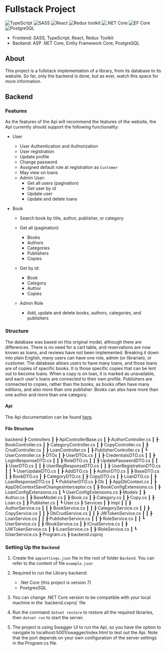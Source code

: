 # Fullstack Project

![TypeScript](https://img.shields.io/badge/TypeScript-v.4-green)
![SASS](https://img.shields.io/badge/SASS-v.4-hotpink)
![React](https://img.shields.io/badge/React-v.18-blue)
![Redux toolkit](https://img.shields.io/badge/Redux-v.1.9-brown)
![.NET Core](https://img.shields.io/badge/.NET%20Core-v.7-purple)
![EF Core](https://img.shields.io/badge/EF%20Core-v.7-cyan)
![PostgreSQL](https://img.shields.io/badge/PostgreSQL-v.14-drakblue)

* Frontend: SASS, TypeScript, React, Redux Toolkit
* Backend: ASP .NET Core, Entity Framework Core, PostgreSQL

## About
This project is a fullstack implementation of a library, from its database to its website. So far, only the backend is done, but as ever, watch this space for more information.

## Backend

### Features
As the features of the Api will recommend the features of the website, the Api currently should support the following functionality:

- User
    - User Authentication and Authorization
    - User registration
    - Update profile
    - Change password
    - Assigned default role at registration as `Customer`
    - May view on loans     
    - Admin User:
        - Get all users (pagination)
        - Get user by id
        - Update user
        - Update and delete loans

- Book
    - Search book by title, author, publisher, or category
    - Get all (pagination)
        - Books
        - Authors
        - Categories
        - Publishers
        - Copies

    - Get by id:
        - Book
        - Category
        - Author
        - Copies

    - Admin Role
        -  Add, update and delete books, authors, categories, and publishers

### Structure
The database was based on this original model, although there are differences. There is no need for a cart table, and reservations are now known as loans, and reviews have not been implemented. Breaking it down into plain English, many users can have one role, admin (or librarian), or customer. The database allows users to have many loans, and those loans are of copies of specific books. It is those specific copies that can be lent out to become loans. When a copy is on loan, it is marked as unavailable, and each user's loans are connected to their own profile. Publishers are connected to copies, rather than the books, as books often have many editions, and also more than one publisher. Books can also have more than one author and more than one category. 

#### Api
The Api documentation can be found [here](./ApiDocumentation.md). 

#### File Structure
backend
 ┣ Controllers
 ┃ ┣ ApiControllerBase.cs
 ┃ ┣ AuthorController.cs
 ┃ ┣ BookController.cs
 ┃ ┣ CategoryController.cs
 ┃ ┣ CopyController.cs
 ┃ ┣ CrudController.cs
 ┃ ┣ LoanController.cs
 ┃ ┣ PublisherController.cs
 ┃ ┗ UserController.cs
 ┣ DTOs
 ┃ ┣ UserDTOs.cs
 ┃ ┃ ┣ CredentialsDTO.cs
 ┃ ┃ ┣ LoginResponseDTO.cs
 ┃ ┃ ┣ RoleDTO.cs
 ┃ ┃ ┣ UpdatePasswordDTO.cs
 ┃ ┃ ┣ UserDTO.cs
 ┃ ┃ ┣ UserRegResponseDTO.cs
 ┃ ┃ ┣ UserRegistrationDTO.cs
 ┃ ┃ ┗ UserUpdateDTO.cs
 ┃ ┣ AddDTO.cs
 ┃ ┣ AuthorDTO.cs
 ┃ ┣ BaseDTO.cs
 ┃ ┣ BookDTO.cs
 ┃ ┣ CategoryDTO.cs
 ┃ ┣ CopyDTO.cs
 ┃ ┣ LoanDTO.cs
 ┃ ┣ LoanResponseDTO.cs
 ┃ ┗ PublisherDTO.cs
 ┣ Db
 ┃ ┣ AppDbContext.cs
 ┃ ┣ AppDbContextSaveChangesInterceptor.cs
 ┃ ┣ BookConfigExtensions.cs
 ┃ ┣ LoanConfigExtensions.cs
 ┃ ┗ UserConfigExtensions.cs
 ┣ Models
 ┃ ┣ Author.cs
 ┃ ┣ BaseModel.cs
 ┃ ┣ Book.cs
 ┃ ┣ Category.cs
 ┃ ┣ Copy.cs
 ┃ ┣ Loan.cs
 ┃ ┣ Publisher.cs
 ┃ ┗ User.cs
 ┣ Services
 ┃ ┣ Impl
 ┃ ┃ ┣ AuthorService.cs
 ┃ ┃ ┣ BookService.cs
 ┃ ┃ ┣ CategoryService.cs
 ┃ ┃ ┣ CopyService.cs
 ┃ ┃ ┣ DbCrudService.cs
 ┃ ┃ ┣ JWTokenService.cs
 ┃ ┃ ┣ LoanService.cs
 ┃ ┃ ┣ PublisherService.cs
 ┃ ┃ ┣ RoleService.cs
 ┃ ┃ ┗ UserService.cs
 ┃ ┣ IBookService.cs
 ┃ ┣ ICrudService.cs
 ┃ ┣ IJWTokenService.cs
 ┃ ┣ ILoanService.cs
 ┃ ┣ IRoleService.cs
 ┃ ┗ IUserService.cs
 ┣ Program.cs
 ┣ backend.csproj


### Setting Up the `Backend`

1. Create the `appsettings.json` file in the root of folder `Backend`. You can refer to the content of file `example.json`
2. Required to run the Library backend:
    * .Net Core (this project is version 7)
    * PostgresSQL
   
3. You can change .NET Core version to be compatible with your local machine in the `backend.csproj´ file
4. Run the command `dotnet restore` to restore all the required libraries, then `dotnet run` to start the server. 
5. The project is using Swagger UI to run the Api, so you have the option to navigate to localhost:5001/swagger/index.html to test out the Api. Note that the port depends on your own configuration of the server settings in the Program.cs file. 


